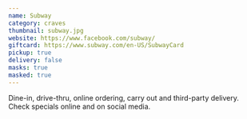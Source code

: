 ```yaml
---
name: Subway
category: craves
thumbnail: subway.jpg
website: https://www.facebook.com/subway/
giftcard: https://www.subway.com/en-US/SubwayCard
pickup: true
delivery: false
masks: true
masked: true
---
```

Dine-in, drive-thru, online ordering, carry out and third-party delivery. Check specials online and on social media.